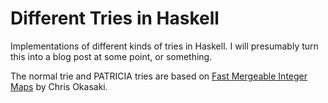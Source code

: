 # Different Tries in Haskell

Implementations of different kinds of tries in Haskell. I will presumably turn this into a blog post at some point, or something.

The normal trie and PATRICIA tries are based on [Fast Mergeable Integer Maps][fast-maps] by Chris Okasaki.

[fast-maps]: http://ittc.ku.edu/~andygill/papers/IntMap98.pdf
